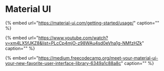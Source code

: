 # Material UI

{% embed url="https://material-ui.com/getting-started/usage/" caption="" %}

{% embed url="https://www.youtube.com/watch?v=xm4LX5fJKZ8&list=PLcCp4mjO-z98WAu4sd0eVha1g-NMfzHZk" caption="" %}

{% embed url="https://medium.freecodecamp.org/meet-your-material-ui-your-new-favorite-user-interface-library-6349a1c88a8c" caption="" %}

